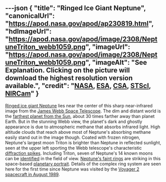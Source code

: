 ---json
{
  "title": "Ringed Ice Giant Neptune",
  "canonicalUrl": "https://apod.nasa.gov/apod/ap230819.html",
  "hdImageUrl": "https://apod.nasa.gov/apod/image/2308/NeptuneTriton_webb1059.png",
  "imageUrl": "https://apod.nasa.gov/apod/image/2308/NeptuneTriton_webb1059.png",
  "imageAlt": "See Explanation. Clicking on the picture will download the highest resolution version available.",
  "credit": "[NASA](https://www.nasa.gov/), [ESA](https://www.esa.int/), [CSA](https://www.asc-csa.gc.ca/eng/), [STScI](https://www.stsci.edu/), [NIRCam](https://webbtelescope.org/contents/media/images/01FA0SZSEW1TZ51BHG0EGW2EZP)"
}
---

[Ringed ice giant Neptune](https://webbtelescope.org/contents/news-releases/2022/news-2022-046) lies near the center of this sharp near-infrared image from the [James Webb Space Telescope](https://webbtelescope.org/). The dim and distant world is the [farthest planet from the Sun](https://solarsystem.nasa.gov/planets/neptune/overview/), about 30 times farther away than planet Earth. But in the stunning Webb view, the planet's dark and ghostly appearance is due to atmospheric methane that absorbs infrared light. High altitude clouds that reach above most of Neptune's absorbing methane easily stand out in the image though. Coated with frozen nitrogen, Neptune's largest moon Triton is brighter than Neptune in reflected sunlight, seen at the upper left sporting the Webb telescope's characteristic [diffraction spikes](https://webbtelescope.org/contents/media/images/01G529MX46J7AFK61GAMSHKSSN). Including Triton, seven of Neptune's 14 known moons can be [identified](https://apod.nasa.gov/apod/image/2209/NeptuneTriton_webb1059label.png) in the field of view. [Neptune's faint rings](https://en.wikipedia.org/wiki/Rings_of_Neptune) are striking in this space-based [planetary portrait](https://www.nasa.gov/feature/all-eyes-on-the-ice-giants). Details of the complex ring system are seen here for the first time since Neptune was visited by the [Voyager 2 spacecraft in August 1989](https://apod.nasa.gov/apod/ap140515.html).
